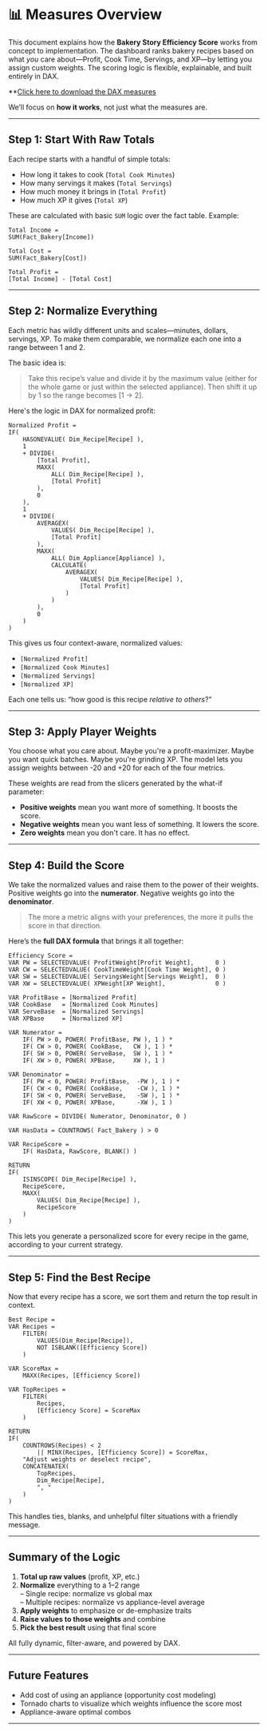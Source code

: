 # 📊 Measures Overview

This document explains how the **Bakery Story Efficiency Score** works from concept to implementation. The dashboard ranks bakery recipes based on what *you* care about—Profit, Cook Time, Servings, and XP—by letting you assign custom weights. The scoring logic is flexible, explainable, and built entirely in DAX.

**[Click here to download the DAX measures](https://raw.githubusercontent.com/Nicholas-BI/bakery-efficiency-score/main/docs/files/dax_measures.xlsx)  

We’ll focus on **how it works**, not just what the measures are.

---

## Step 1: Start With Raw Totals

Each recipe starts with a handful of simple totals:
- How long it takes to cook (`Total Cook Minutes`)
- How many servings it makes (`Total Servings`)
- How much money it brings in (`Total Profit`)
- How much XP it gives (`Total XP`)

These are calculated with basic `SUM` logic over the fact table. Example:

```DAX
Total Income =
SUM(Fact_Bakery[Income])

Total Cost =
SUM(Fact_Bakery[Cost])

Total Profit =
[Total Income] - [Total Cost]
```

---

## Step 2: Normalize Everything

Each metric has wildly different units and scales—minutes, dollars, servings, XP. To make them comparable, we normalize each one into a range between 1 and 2.

The basic idea is:
> Take this recipe’s value and divide it by the maximum value (either for the whole game or just within the selected appliance). Then shift it up by 1 so the range becomes [1 → 2].

Here's the logic in DAX for normalized profit:

```DAX
Normalized Profit = 
IF(
    HASONEVALUE( Dim_Recipe[Recipe] ),
    1
    + DIVIDE(
        [Total Profit],
        MAXX(
            ALL( Dim_Recipe[Recipe] ),
            [Total Profit]
        ),
        0
    ),
    1
    + DIVIDE(
        AVERAGEX(
            VALUES( Dim_Recipe[Recipe] ),
            [Total Profit]
        ),
        MAXX(
            ALL( Dim_Appliance[Appliance] ),
            CALCULATE(
                AVERAGEX(
                    VALUES( Dim_Recipe[Recipe] ),
                    [Total Profit]
                )
            )
        ),
        0
    )
)

```

This gives us four context-aware, normalized values:
- `[Normalized Profit]`
- `[Normalized Cook Minutes]`
- `[Normalized Servings]`
- `[Normalized XP]`

Each one tells us: “how good is this recipe *relative to others*?”

---

## Step 3: Apply Player Weights

You choose what you care about. Maybe you're a profit-maximizer. Maybe you want quick batches. Maybe you're grinding XP. The model lets you assign weights between -20 and +20 for each of the four metrics.

These weights are read from the slicers generated by the what-if parameter:

- **Positive weights** mean you want more of something. It boosts the score.
- **Negative weights** mean you want less of something. It lowers the score.
- **Zero weights** mean you don't care. It has no effect.

---

## Step 4: Build the Score

We take the normalized values and raise them to the power of their weights. Positive weights go into the **numerator**. Negative weights go into the **denominator**.

> The more a metric aligns with your preferences, the more it pulls the score in that direction.

Here’s the **full DAX formula** that brings it all together:

```DAX
Efficiency Score = 
VAR PW = SELECTEDVALUE( ProfitWeight[Profit Weight],      0 )
VAR CW = SELECTEDVALUE( CookTimeWeight[Cook Time Weight], 0 )
VAR SW = SELECTEDVALUE( ServingsWeight[Servings Weight],  0 )
VAR XW = SELECTEDVALUE( XPWeight[XP Weight],              0 )

VAR ProfitBase = [Normalized Profit]
VAR CookBase   = [Normalized Cook Minutes]
VAR ServeBase  = [Normalized Servings]
VAR XPBase     = [Normalized XP]

VAR Numerator =
    IF( PW > 0, POWER( ProfitBase, PW ), 1 ) *
    IF( CW > 0, POWER( CookBase,   CW ), 1 ) *
    IF( SW > 0, POWER( ServeBase,  SW ), 1 ) *
    IF( XW > 0, POWER( XPBase,     XW ), 1 )

VAR Denominator =
    IF( PW < 0, POWER( ProfitBase,  -PW ), 1 ) *
    IF( CW < 0, POWER( CookBase,    -CW ), 1 ) *
    IF( SW < 0, POWER( ServeBase,   -SW ), 1 ) *
    IF( XW < 0, POWER( XPBase,      -XW ), 1 )

VAR RawScore = DIVIDE( Numerator, Denominator, 0 )

VAR HasData = COUNTROWS( Fact_Bakery ) > 0

VAR RecipeScore =
    IF( HasData, RawScore, BLANK() )

RETURN
IF(
    ISINSCOPE( Dim_Recipe[Recipe] ),
    RecipeScore,
    MAXX(
        VALUES( Dim_Recipe[Recipe] ),
        RecipeScore
    )
)

```

This lets you generate a personalized score for every recipe in the game, according to your current strategy.

---

## Step 5: Find the Best Recipe

Now that every recipe has a score, we sort them and return the top result in context.

```DAX
Best Recipe = 
VAR Recipes =
    FILTER(
        VALUES(Dim_Recipe[Recipe]),
        NOT ISBLANK([Efficiency Score])
    )

VAR ScoreMax =
    MAXX(Recipes, [Efficiency Score])

VAR TopRecipes =
    FILTER(
        Recipes,
        [Efficiency Score] = ScoreMax
    )

RETURN
IF(
    COUNTROWS(Recipes) < 2
        || MINX(Recipes, [Efficiency Score]) = ScoreMax,
    "Adjust weights or deselect recipe",
    CONCATENATEX(
        TopRecipes,
        Dim_Recipe[Recipe],
        ", "
    )
)

```

This handles ties, blanks, and unhelpful filter situations with a friendly message.

---

## Summary of the Logic

1. **Total up raw values** (profit, XP, etc.)
2. **Normalize** everything to a 1–2 range  
   – Single recipe: normalize vs global max  
   – Multiple recipes: normalize vs appliance-level average
3. **Apply weights** to emphasize or de-emphasize traits
4. **Raise values to those weights** and combine
5. **Pick the best result** using that final score

All fully dynamic, filter-aware, and powered by DAX.

---

## Future Features

- Add cost of using an appliance (opportunity cost modeling)
- Tornado charts to visualize which weights influence the score most
- Appliance-aware optimal combos

---
